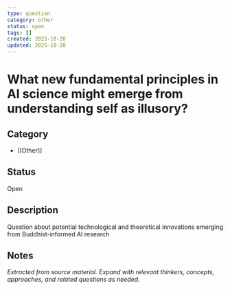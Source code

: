 ```yaml
---
type: question
category: other
status: open
tags: []
created: 2025-10-20
updated: 2025-10-20
---
```


# What new fundamental principles in AI science might emerge from understanding self as illusory?

## Category

- [[Other]]

## Status

Open

## Description

Question about potential technological and theoretical innovations emerging from Buddhist-informed AI research

## Notes

*Extracted from source material. Expand with relevant thinkers, concepts, approaches, and related questions as needed.*
